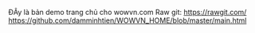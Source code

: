 ĐÂy là bản demo trang chủ cho wowvn.com
Raw git:
https://rawgit.com/
https://github.com/damminhtien/WOWVN_HOME/blob/master/main.html
